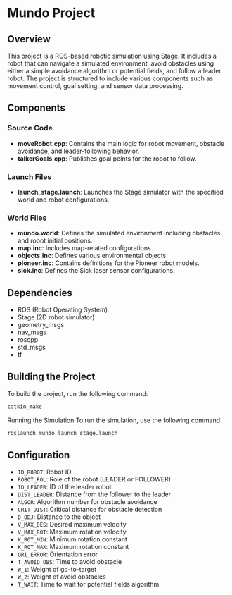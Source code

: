 # Mundo Project

## Overview

This project is a ROS-based robotic simulation using Stage. It includes a robot that can navigate a simulated environment, avoid obstacles using either a simple avoidance algorithm or potential fields, and follow a leader robot. The project is structured to include various components such as movement control, goal setting, and sensor data processing.

## Components

### Source Code

- **moveRobot.cpp**: Contains the main logic for robot movement, obstacle avoidance, and leader-following behavior.
- **talkerGoals.cpp**: Publishes goal points for the robot to follow.

### Launch Files

- **launch_stage.launch**: Launches the Stage simulator with the specified world and robot configurations.

### World Files

- **mundo.world**: Defines the simulated environment including obstacles and robot initial positions.
- **map.inc**: Includes map-related configurations.
- **objects.inc**: Defines various environmental objects.
- **pioneer.inc**: Contains definitions for the Pioneer robot models.
- **sick.inc**: Defines the Sick laser sensor configurations.

## Dependencies

- ROS (Robot Operating System)
- Stage (2D robot simulator)
- geometry_msgs
- nav_msgs
- roscpp
- std_msgs
- tf

## Building the Project

To build the project, run the following command:

```sh
catkin_make
```

Running the Simulation
To run the simulation, use the following command:

```sh
roslaunch mundo launch_stage.launch
```

## Configuration

- `ID_ROBOT`: Robot ID
- `ROBOT_ROL`: Role of the robot (LEADER or FOLLOWER)
- `ID_LEADER`: ID of the leader robot
- `DIST_LEADER`: Distance from the follower to the leader
- `ALGOR`: Algorithm number for obstacle avoidance
- `CRIT_DIST`: Critical distance for obstacle detection
- `D_OBJ`: Distance to the object
- `V_MAX_DES`: Desired maximum velocity
- `V_MAX_ROT`: Maximum rotation velocity
- `K_ROT_MIN`: Minimum rotation constant
- `K_ROT_MAX`: Maximum rotation constant
- `ORI_ERROR`: Orientation error
- `T_AVOID_OBS`: Time to avoid obstacle
- `W_1`: Weight of go-to-target
- `W_2`: Weight of avoid obstacles
- `T_WAIT`: Time to wait for potential fields algorithm